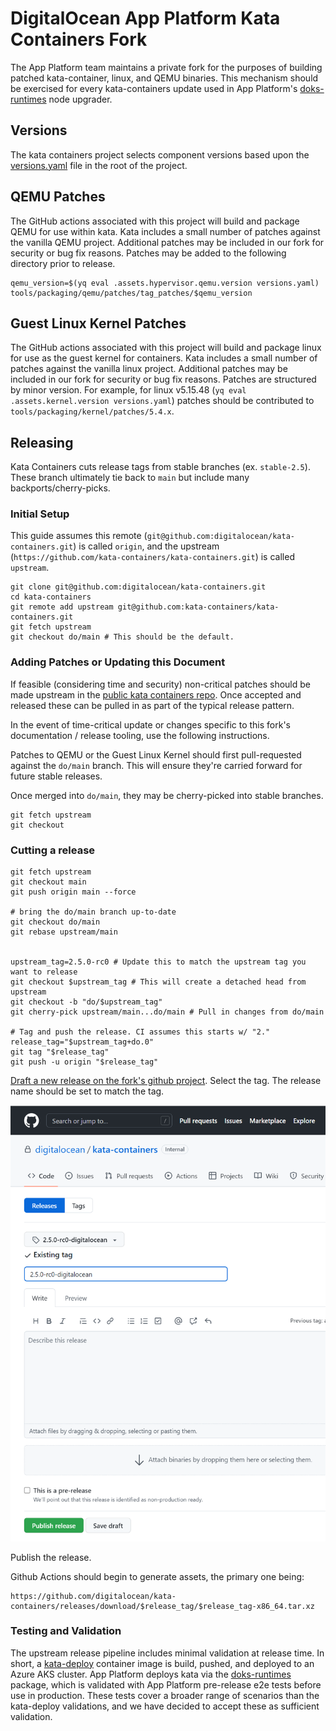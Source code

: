 # DigitalOcean App Platform Kata Containers Fork

The App Platform team maintains a private fork for the purposes of building patched kata-container,
linux, and QEMU binaries. This mechanism should be exercised for every kata-containers update used
in App Platform's [doks-runtimes](https://github.com/digitalocean/doks-runtimes) node upgrader.  

## Versions
The kata containers project selects component versions based upon the [versions.yaml](../versions.yaml) file in the root of the project.  

## QEMU Patches
The GitHub actions associated with this project will build and package QEMU for use within kata.
Kata includes a small number of patches against the vanilla QEMU project. Additional patches may
be included in our fork for security or bug fix reasons. Patches may be added to the following
directory prior to release.

```
qemu_version=$(yq eval .assets.hypervisor.qemu.version versions.yaml)
tools/packaging/qemu/patches/tag_patches/$qemu_version
```

## Guest Linux Kernel Patches
The GitHub actions associated with this project will build and package linux for use as the guest
kernel for containers. Kata includes a small number of patches against the vanilla linux project.
Additional patches may be included in our fork for security or bug fix reasons. Patches are
structured by minor version. For example, for linux v5.15.48 (`yq eval .assets.kernel.version versions.yaml`) patches should be contributed to `tools/packaging/kernel/patches/5.4.x`.

## Releasing
Kata Containers cuts release tags from stable branches (ex. `stable-2.5`). These branch ultimately tie back to `main` but include many backports/cherry-picks. 

### Initial Setup
This guide assumes this remote (`git@github.com:digitalocean/kata-containers.git`) is called `origin`, and the upstream (`https://github.com/kata-containers/kata-containers.git`) is called `upstream`.

```
git clone git@github.com:digitalocean/kata-containers.git
cd kata-containers
git remote add upstream git@github.com:kata-containers/kata-containers.git
git fetch upstream
git checkout do/main # This should be the default.
```

### Adding Patches or Updating this Document
If feasible (considering time and security) non-critical patches should be made upstream in the 
[public kata containers repo](https://github.com/kata-containers/kata-containers). Once accepted
and released these can be pulled in as part of the typical release pattern.

In the event of time-critical update or changes specific to this fork's documentation / release
tooling, use the following instructions. 

Patches to QEMU or the Guest Linux Kernel should first pull-requested against the `do/main` branch. This will ensure they're carried forward for future stable releases. 

Once merged into `do/main`, they may be cherry-picked into stable branches.

```
git fetch upstream
git checkout
```

### Cutting a release
```
git fetch upstream
git checkout main
git push origin main --force

# bring the do/main branch up-to-date
git checkout do/main
git rebase upstream/main


upstream_tag=2.5.0-rc0 # Update this to match the upstream tag you want to release
git checkout $upstream_tag # This will create a detached head from upstream
git checkout -b "do/$upstream_tag"
git cherry-pick upstream/main...do/main # Pull in changes from do/main

# Tag and push the release. CI assumes this starts w/ "2."
release_tag="$upstream_tag+do.0"
git tag "$release_tag"
git push -u origin "$release_tag"
```

[Draft a new release on the fork's github project](https://github.com/digitalocean/kata-containers/releases/new). Select the tag. The release name should be set to match the tag. 

![Release Dialog](release.png "release dialog")

Publish the release.

Github Actions should begin to generate assets, the primary one being:

```
https://github.com/digitalocean/kata-containers/releases/download/$release_tag/$release_tag-x86_64.tar.xz
```

### Testing and Validation
The upstream release pipeline includes minimal validation at release time.  In short, a 
[kata-deploy](../tools/packaging/kata-deploy/README.md) container image is build, pushed, and 
deployed to an Azure AKS cluster. App Platform deploys kata via the 
[doks-runtimes](https://github.com/digitalocean/doks-runtimes) package, which is validated with
App Platform pre-release e2e tests before use in production. These tests cover a broader range of
scenarios than the kata-deploy validations, and we have decided to accept these as sufficient
validation.